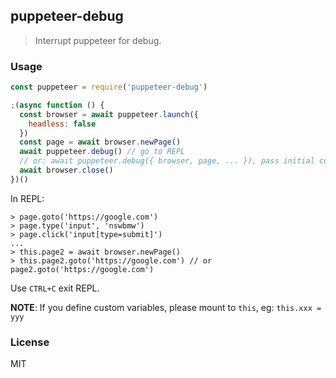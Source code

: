 ## puppeteer-debug

> Interrupt puppeteer for debug.

### Usage

```js
const puppeteer = require('puppeteer-debug')

;(async function () {
  const browser = await puppeteer.launch({
    headless: false
  })
  const page = await browser.newPage()
  await puppeteer.debug() // go to REPL
  // or: await puppeteer.debug({ browser, page, ... }), pass initial context(must be object) to REPL.
  await browser.close()
})()
```

In REPL:

```
> page.goto('https://google.com')
> page.type('input', 'nswbmw')
> page.click('input[type=submit]')
...
> this.page2 = await browser.newPage()
> this.page2.goto('https://google.com') // or page2.goto('https://google.com')
```

Use `CTRL+C` exit REPL.

**NOTE**: If you define custom variables, please mount to `this`, eg: `this.xxx = yyy`

### License

MIT
